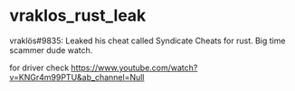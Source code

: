 # vraklos_rust_leak
vraklös#9835: Leaked his cheat called Syndicate Cheats for rust. Big time scammer dude watch.

for driver check https://www.youtube.com/watch?v=KNGr4m99PTU&ab_channel=Null
